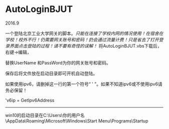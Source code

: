 # AutoLoginBJUT
2016.9<p>
一个登陆北京工业大学网关的脚本。_只能在连接了学校内网的情况使用！在宿舍在学校！校外不行！仍需要网关账号和密码！扔会通过流量计费！只是省去了打开登录界面点击登陆的过程！请不要有奇怪的误解！_
将AutoLoginBJUT.vbs下载后，右键→编辑，<p>
替换UserName 和PassWord为你的网关账号和密码。<p>
保存后将文件放在启动目录即可开机自动登陆。

如果使用ipv6，请删掉这一行的第一个符号“ ' ”。如果不知道ipv6或不使用ipv6请务必保留！<p>
'v6ip = GetIpv6Address <p>
***
win10的启动目录在C:\Users\你的用户名\AppData\Roaming\Microsoft\Windows\Start Menu\Programs\Startup <p>
